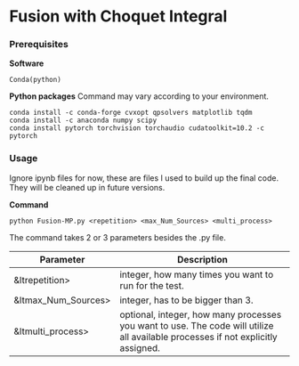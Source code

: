 # Fusion with Choquet Integral

### Prerequisites

**Software**

```
Conda(python)
```

**Python packages**
Command may vary according to your environment.
```
conda install -c conda-forge cvxopt qpsolvers matplotlib tqdm
conda install -c anaconda numpy scipy
conda install pytorch torchvision torchaudio cudatoolkit=10.2 -c pytorch
```

### Usage
Ignore ipynb files for now, these are files I used to build up the final code. They will be cleaned up in future versions.

**Command**
```
python Fusion-MP.py <repetition> <max_Num_Sources> <multi_process>
```
<p>The command takes 2 or 3 parameters besides the .py file.</p>

| Parameter | Description |
|--- | --- |
| &ltrepetition> | integer, how many times you want to run for the test. |
| &ltmax_Num_Sources> | integer, has to be bigger than 3. |
| &ltmulti_process> | optional, integer, how many processes you want to use. The code will utilize all available processes if not explicitly assigned. |
